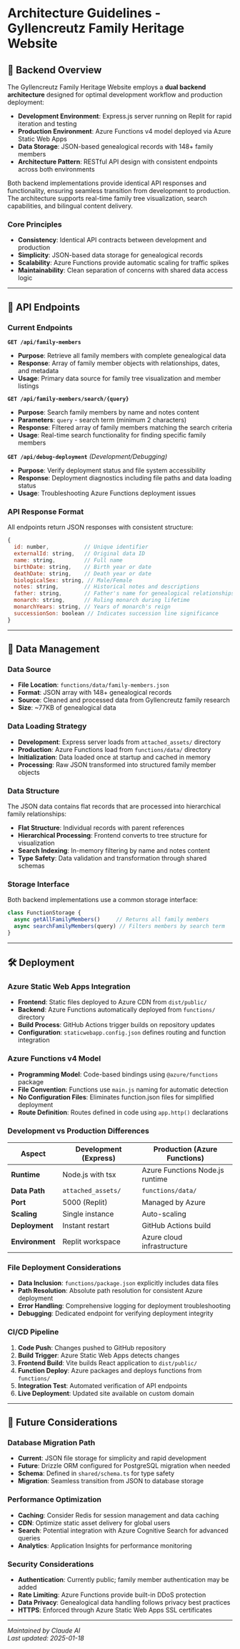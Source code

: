 # Architecture Guidelines - Gyllencreutz Family Heritage Website

## 📐 Backend Overview

The Gyllencreutz Family Heritage Website employs a **dual backend architecture** designed for optimal development workflow and production deployment:

- **Development Environment**: Express.js server running on Replit for rapid iteration and testing
- **Production Environment**: Azure Functions v4 model deployed via Azure Static Web Apps
- **Data Storage**: JSON-based genealogical records with 148+ family members
- **Architecture Pattern**: RESTful API design with consistent endpoints across both environments

Both backend implementations provide identical API responses and functionality, ensuring seamless transition from development to production. The architecture supports real-time family tree visualization, search capabilities, and bilingual content delivery.

### Core Principles
- **Consistency**: Identical API contracts between development and production
- **Simplicity**: JSON-based data storage for genealogical records
- **Scalability**: Azure Functions provide automatic scaling for traffic spikes
- **Maintainability**: Clean separation of concerns with shared data access logic

---

## 🔌 API Endpoints

### Current Endpoints

**`GET /api/family-members`**
- **Purpose**: Retrieve all family members with complete genealogical data
- **Response**: Array of family member objects with relationships, dates, and metadata
- **Usage**: Primary data source for family tree visualization and member listings

**`GET /api/family-members/search/{query}`**
- **Purpose**: Search family members by name and notes content
- **Parameters**: `query` - search term (minimum 2 characters)
- **Response**: Filtered array of family members matching the search criteria
- **Usage**: Real-time search functionality for finding specific family members

**`GET /api/debug-deployment`** *(Development/Debugging)*
- **Purpose**: Verify deployment status and file system accessibility
- **Response**: Deployment diagnostics including file paths and data loading status
- **Usage**: Troubleshooting Azure Functions deployment issues

### API Response Format
All endpoints return JSON responses with consistent structure:
```javascript
{
  id: number,           // Unique identifier
  externalId: string,   // Original data ID
  name: string,         // Full name
  birthDate: string,    // Birth year or date
  deathDate: string,    // Death year or date
  biologicalSex: string, // Male/Female
  notes: string,        // Historical notes and descriptions
  father: string,       // Father's name for genealogical relationships
  monarch: string,      // Ruling monarch during lifetime
  monarchYears: string, // Years of monarch's reign
  successionSon: boolean // Indicates succession line significance
}
```

---

## 📁 Data Management

### Data Source
- **File Location**: `functions/data/family-members.json`
- **Format**: JSON array with 148+ genealogical records
- **Source**: Cleaned and processed data from Gyllencreutz family research
- **Size**: ~77KB of genealogical data

### Data Loading Strategy
- **Development**: Express server loads from `attached_assets/` directory
- **Production**: Azure Functions load from `functions/data/` directory
- **Initialization**: Data loaded once at startup and cached in memory
- **Processing**: Raw JSON transformed into structured family member objects

### Data Structure
The JSON data contains flat records that are processed into hierarchical family relationships:
- **Flat Structure**: Individual records with parent references
- **Hierarchical Processing**: Frontend converts to tree structure for visualization
- **Search Indexing**: In-memory filtering by name and notes content
- **Type Safety**: Data validation and transformation through shared schemas

### Storage Interface
Both backend implementations use a common storage interface:
```javascript
class FunctionStorage {
  async getAllFamilyMembers()     // Returns all family members
  async searchFamilyMembers(query) // Filters members by search term
}
```

---

## 🛠️ Deployment

### Azure Static Web Apps Integration
- **Frontend**: Static files deployed to Azure CDN from `dist/public/`
- **Backend**: Azure Functions automatically deployed from `functions/` directory
- **Build Process**: GitHub Actions trigger builds on repository updates
- **Configuration**: `staticwebapp.config.json` defines routing and function integration

### Azure Functions v4 Model
- **Programming Model**: Code-based bindings using `@azure/functions` package
- **File Convention**: Functions use `main.js` naming for automatic detection
- **No Configuration Files**: Eliminates function.json files for simplified deployment
- **Route Definition**: Routes defined in code using `app.http()` declarations

### Development vs Production Differences

| Aspect | Development (Express) | Production (Azure Functions) |
|--------|----------------------|------------------------------|
| **Runtime** | Node.js with tsx | Azure Functions Node.js runtime |
| **Data Path** | `attached_assets/` | `functions/data/` |
| **Port** | 5000 (Replit) | Managed by Azure |
| **Scaling** | Single instance | Auto-scaling |
| **Deployment** | Instant restart | GitHub Actions build |
| **Environment** | Replit workspace | Azure cloud infrastructure |

### File Deployment Considerations
- **Data Inclusion**: `functions/package.json` explicitly includes data files
- **Path Resolution**: Absolute path resolution for consistent Azure deployment
- **Error Handling**: Comprehensive logging for deployment troubleshooting
- **Debugging**: Dedicated endpoint for verifying deployment integrity

### CI/CD Pipeline
1. **Code Push**: Changes pushed to GitHub repository
2. **Build Trigger**: Azure Static Web Apps detects changes
3. **Frontend Build**: Vite builds React application to `dist/public/`
4. **Function Deploy**: Azure packages and deploys functions from `functions/`
5. **Integration Test**: Automated verification of API endpoints
6. **Live Deployment**: Updated site available on custom domain

---

## 🔄 Future Considerations

### Database Migration Path
- **Current**: JSON file storage for simplicity and rapid development
- **Future**: Drizzle ORM configured for PostgreSQL migration when needed
- **Schema**: Defined in `shared/schema.ts` for type safety
- **Migration**: Seamless transition from JSON to database storage

### Performance Optimization
- **Caching**: Consider Redis for session management and data caching
- **CDN**: Optimize static asset delivery for global users
- **Search**: Potential integration with Azure Cognitive Search for advanced queries
- **Analytics**: Application Insights for performance monitoring

### Security Considerations
- **Authentication**: Currently public; family member authentication may be added
- **Rate Limiting**: Azure Functions provide built-in DDoS protection
- **Data Privacy**: Genealogical data handling follows privacy best practices
- **HTTPS**: Enforced through Azure Static Web Apps SSL certificates

---

_Maintained by Claude AI_  
_Last updated: 2025-01-18_